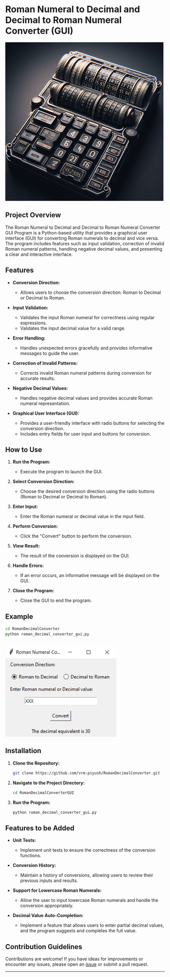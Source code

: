 # Roman Numeral to Decimal and Decimal to Roman Numeral Converter (GUI)

![DecimalRoman](image-2.png)

## Project Overview

The Roman Numeral to Decimal and Decimal to Roman Numeral Converter GUI Program is a Python-based utility that provides a graphical user interface (GUI) for converting Roman numerals to decimal and vice versa. The program includes features such as input validation, correction of invalid Roman numeral patterns, handling negative decimal values, and presenting a clear and interactive interface.

## Features

- **Conversion Direction:**

  - Allows users to choose the conversion direction: Roman to Decimal or Decimal to Roman.

- **Input Validation:**

  - Validates the input Roman numeral for correctness using regular expressions.
  - Validates the input decimal value for a valid range.

- **Error Handling:**

  - Handles unexpected errors gracefully and provides informative messages to guide the user.

- **Correction of Invalid Patterns:**

  - Corrects invalid Roman numeral patterns during conversion for accurate results.

- **Negative Decimal Values:**

  - Handles negative decimal values and provides accurate Roman numeral representation.

- **Graphical User Interface (GUI):**
  - Provides a user-friendly interface with radio buttons for selecting the conversion direction.
  - Includes entry fields for user input and buttons for conversion.

## How to Use

1. **Run the Program:**

   - Execute the program to launch the GUI.

2. **Select Conversion Direction:**

   - Choose the desired conversion direction using the radio buttons (Roman to Decimal or Decimal to Roman).

3. **Enter Input:**

   - Enter the Roman numeral or decimal value in the input field.

4. **Perform Conversion:**

   - Click the "Convert" button to perform the conversion.

5. **View Result:**

   - The result of the conversion is displayed on the GUI.

6. **Handle Errors:**

   - If an error occurs, an informative message will be displayed on the GUI.

7. **Close the Program:**
   - Close the GUI to end the program.

## Example

```bash
cd RomanDecimalConverter
python roman_decimal_converter_gui.py
```

\
![Roman Decimal Converter GUI](image.png)

## Installation

1. **Clone the Repository:**

   ```bash
   git clone https://github.com/vrm-piyush/RomanDecimalConverter.git
   ```

2. **Navigate to the Project Directory:**

   ```bash
   cd RomanDecimalConverterGUI
   ```

3. **Run the Program:**

   ```bash
   python roman_decimal_converter_gui.py
   ```

## Features to be Added

- **Unit Tests:**

  - Implement unit tests to ensure the correctness of the conversion functions.

- **Conversion History:**

  - Maintain a history of conversions, allowing users to review their previous inputs and results.

- **Support for Lowercase Roman Numerals:**

  - Allow the user to input lowercase Roman numerals and handle the conversion appropriately.

- **Decimal Value Auto-Completion:**

  - Implement a feature that allows users to enter partial decimal values, and the program suggests and completes the full value.

## Contribution Guidelines

Contributions are welcome! If you have ideas for improvements or encounter any issues, please open an [issue](https://github.com/vrm-piyush/RomanDecimalConverterTerminal/issues) or submit a pull request.

---
